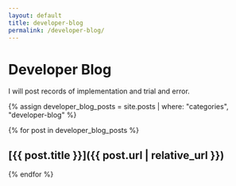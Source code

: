 ```yaml
---
layout: default
title: developer-blog
permalink: /developer-blog/
---
```


# Developer Blog
I will post records of implementation and trial and error.

{% assign developer_blog_posts = site.posts | where: "categories", "developer-blog" %}

{% for post in developer_blog_posts %}
## [{{ post.title }}]({{ post.url | relative_url }})
<!-- 以下同様 -->
{% endfor %}
